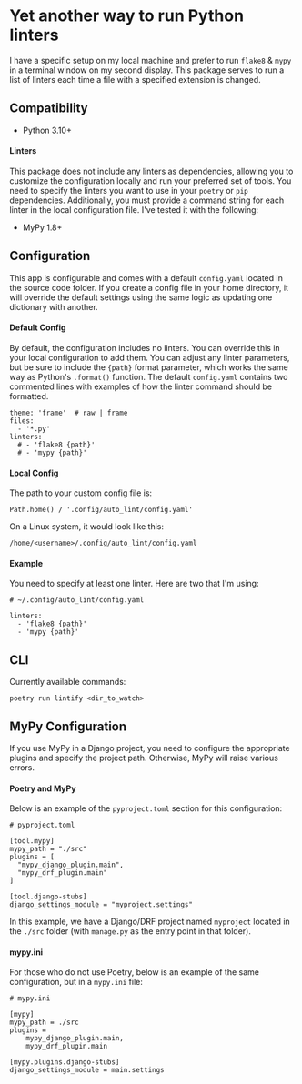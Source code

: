 # Yet another way to run Python linters
I have a specific setup on my local machine and prefer to run `flake8` & `mypy` in a terminal window on my second display. This package serves to run a list of linters each time a file with a specified extension is changed.

## Compatibility

- Python 3.10+

#### Linters
This package does not include any linters as dependencies, allowing you to customize the configuration locally and run your preferred set of tools. You need to specify the linters you want to use in your `poetry` or `pip` dependencies. Additionally, you must provide a command string for each linter in the local configuration file. I've tested it with the following:

- MyPy 1.8+

## Configuration
This app is configurable and comes with a default `config.yaml` located in the source code folder. If you create a config file in your home directory, it will override the default settings using the same logic as updating one dictionary with another.

#### Default Config
By default, the configuration includes no linters. You can override this in your local configuration to add them. You can adjust any linter parameters, but be sure to include the `{path}` format parameter, which works the same way as Python's `.format()` function. The default `config.yaml` contains two commented lines with examples of how the linter command should be formatted.

    theme: 'frame'  # raw | frame
    files:
      - '*.py'
    linters:
      # - 'flake8 {path}'
      # - 'mypy {path}'

#### Local Config
The path to your custom config file is:

    Path.home() / '.config/auto_lint/config.yaml'

On a Linux system, it would look like this:

    /home/<username>/.config/auto_lint/config.yaml

#### Example
You need to specify at least one linter. Here are two that I'm using:

    # ~/.config/auto_lint/config.yaml

    linters:
      - 'flake8 {path}'
      - 'mypy {path}'

## CLI
Currently available commands:

    poetry run lintify <dir_to_watch>

## MyPy Configuration
If you use MyPy in a Django project, you need to configure the appropriate plugins and specify the project path. Otherwise, MyPy will raise various errors.

#### Poetry and MyPy
Below is an example of the `pyproject.toml` section for this configuration:

    # pyproject.toml

    [tool.mypy]
    mypy_path = "./src"
    plugins = [
      "mypy_django_plugin.main",
      "mypy_drf_plugin.main"
    ]

    [tool.django-stubs]
    django_settings_module = "myproject.settings"

In this example, we have a Django/DRF project named `myproject` located in the `./src` folder (with `manage.py` as the entry point in that folder).

#### mypy.ini
For those who do not use Poetry, below is an example of the same configuration, but in a `mypy.ini` file:

    # mypy.ini

    [mypy]
    mypy_path = ./src
    plugins =
        mypy_django_plugin.main,
        mypy_drf_plugin.main

    [mypy.plugins.django-stubs]
    django_settings_module = main.settings

